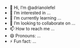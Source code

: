 - 👋 Hi, I’m @adrianolefel
- 👀 I’m interested in ...
- 🌱 I’m currently learning ...
- 💞️ I’m looking to collaborate on ...
- 📫 How to reach me ...
- 😄 Pronouns: ...
- ⚡ Fun fact: ...

<!---
adrianolefel/adrianolefel is a ✨ special ✨ repository because its `README.md` (this file) appears on your GitHub profile.
You can click the Preview link to take a look at your changes.
--->
